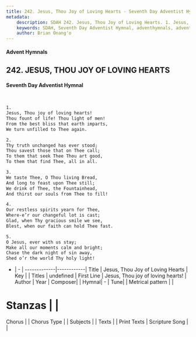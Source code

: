 ```yaml
---
title: 242. Jesus, Thou Joy of Loving Hearts - Seventh Day Adventist Hymnal
metadata:
    description: SDAH 242. Jesus, Thou Joy of Loving Hearts. 1. Jesus, Thou joy of loving hearts! Thou fount of life! Thou light of men! From the best bliss that earth imparts, We turn unfilled to Thee again.
    keywords: SDAH, Seventh Day Adventist Hymnal, adventhymnals, advent hymnals, Jesus, Thou Joy of Loving Hearts, Jesus, Thou joy of loving hearts! 
    author: Brian Onang'o
---
```


#### Advent Hymnals
## 242. JESUS, THOU JOY OF LOVING HEARTS
#### Seventh Day Adventist Hymnal

```txt


1.
Jesus, Thou joy of loving hearts!
Thou fount of life! Thou light of men!
From the best bliss that earth imparts,
We turn unfilled to Thee again.

2.
Thy truth unchanged has ever stood;
Thou savest those that on Thee call;
To them that seek Thee Thou art good,
To them that find Thee, all in all.

3.
We taste Thee, O Thou living Bread,
And long to feast upon Thee still;
We drink of Thee, the Fountainhead,
And thirst our souls from Thee to fill!

4.
Our restless spirits yearn for Thee,
Where-e’r our changeful lot is cast;
Glad, when Thy gracious smile we see,
Blest, when our faith can hold Thee fast.

5.
O Jesus, ever with us stay;
Make all our moments calm and bright;
Chase the dark night of sin away,
Shed o’r the world Thy holy light!


```

- |   -  |
-------------|------------|
Title | Jesus, Thou Joy of Loving Hearts |
Key |  |
Titles | undefined |
First Line | Jesus, Thou joy of loving hearts! |
Author | 
Year | 
Composer|  |
Hymnal|  - |
Tune|  |
Metrical pattern | |
# Stanzas |  |
Chorus |  |
Chorus Type |  |
Subjects |  |
Texts |  |
Print Texts | 
Scripture Song |  |
  
